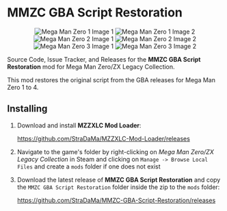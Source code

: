 # MMZC GBA Script Restoration

<div align="center">
  <img src="https://i.imgur.com/kBnrFScm.png" alt="Mega Man Zero 1 Image 1"/>
  <img src="https://i.imgur.com/CxGKEPRm.png" alt="Mega Man Zero 1 Image 2"/>

  <img src="https://i.imgur.com/ZiQru0rm.png" alt="Mega Man Zero 2 Image 1"/>
  <img src="https://i.imgur.com/uHbCkI7m.png" alt="Mega Man Zero 2 Image 2"/>

  <img src="https://i.imgur.com/d5JIkA3m.png" alt="Mega Man Zero 3 Image 1"/>
  <img src="https://i.imgur.com/CM7gi3fm.png" alt="Mega Man Zero 3 Image 2"/>
</div>

Source Code, Issue Tracker, and Releases for the **MMZC GBA Script Restoration** mod for Mega Man Zero/ZX Legacy Collection.

This mod restores the original script from the GBA releases for Mega Man Zero 1 to 4.

## Installing
1. Download and install **MZZXLC Mod Loader**:

    https://github.com/StraDaMa/MZZXLC-Mod-Loader/releases
1. Navigate to the game's folder by right-clicking on *Mega Man Zero/ZX Legacy Collection* in Steam and clicking on `Manage -> Browse Local Files` and create a `mods` folder if one does not exist
1. Download the latest release of  **MMZC GBA Script Restoration** and copy the `MMZC GBA Script Restoration` folder inside the zip to the `mods` folder:

    https://github.com/StraDaMa/MMZC-GBA-Script-Restoration/releases